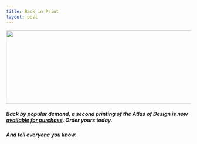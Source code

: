 ```yaml
---
title: Back in Print
layout: post
---
```


<a href="http://atlasofdesign.org/purchase"><img class="size-full wp-image-318 aligncenter" title="HeaderShort" alt="" src="http://atlasofdesign.org/wp-content/uploads/2012/10/HeaderShort.jpg" width="650" height="200" /></a>
<h5 style="text-align: left;">Back by popular demand, a second printing of the <em>Atlas of Design</em> is now <a title="Purchase the Atlas of Design" href="http://atlasofdesign.org/purchase/">available for purchase</a>. Order yours today.</h5>
<h5>And tell everyone you know.</h5>